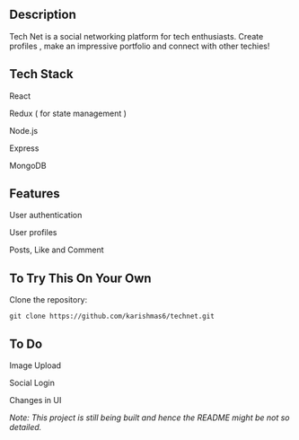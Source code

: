 ## Description

Tech Net is a social networking platform for tech enthusiasts. Create profiles , make an impressive portfolio and connect with other techies! 

## Tech Stack

React

Redux ( for state management ) 

Node.js

Express

MongoDB

##  Features

User authentication

User profiles

Posts, Like and Comment

## To Try This On Your Own 

Clone the repository:

```
git clone https://github.com/karishmas6/technet.git
```


## To Do
Image Upload

Social Login

Changes in UI 

 *Note: This project is still being built and hence the README might be not so detailed.*

